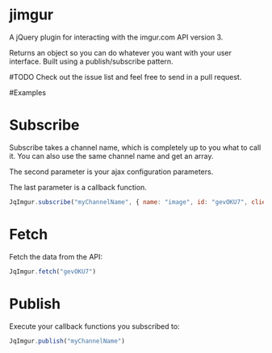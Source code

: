 jimgur
======

A jQuery plugin for interacting with the imgur.com API version 3.


Returns an object so you can do whatever you want with your
user interface. Built using a publish/subscribe pattern.

#TODO
Check out the issue list and feel free to send in a pull request.

#Examples

Subscribe
=========
Subscribe takes a channel name, which is completely up to you what to call it. You can also use the same channel name and get an array.


The second parameter is your ajax configuration parameters. 


The last parameter is a callback function.

```javascript
JqImgur.subscribe("myChannelName", { name: "image", id: "gevOKU7", clientID: "YOUR_CLIENT_ID"}, function() { alert("ching!"); } );
```

Fetch
=====

Fetch the data from the API:

```javascript
JqImgur.fetch("gevOKU7")
```

Publish
=======

Execute your callback functions you subscribed to:

```javascript
JqImgur.publish("myChannelName")
```
